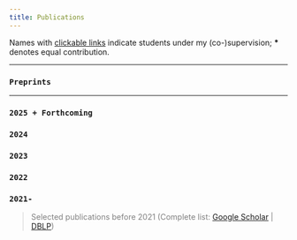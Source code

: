 ```yaml
---
title: Publications
---
```


Names with [clickable links](/people) indicate students under my (co-)supervision; **\*** denotes equal contribution. 

---

### `Preprints`

<ul class=circle>
        <script>
            var i;
            for (i = 0; i < papers_full.length; i++) {
                if (papers_full[i].year == "Preprint") {
                    document.write("<li class=paper>");
                    printPaper(papers_full[i], "g");
                    document.write("</li>");
                }
            }
        </script>
</ul>

---

### `2025 + Forthcoming`

<blockquote>
<ul class=circle>
    <script>
            var i;
            for (i = 0; i < papers_full.length; i++) {
                if (papers_full[i].year == "2025") {
                    document.write("<li class=paper>");
                    printPaper(papers_full[i], "g");
                    document.write("</li>");
                }
            }
    </script>
</ul>
</blockquote>

### `2024`

<blockquote>
<ul class=circle>
        <script>
            var i;
            for (i = 0; i < papers_full.length; i++) {
                if (papers_full[i].year == "2024") {
                    document.write("<li class=paper>");
                    printPaper(papers_full[i], "g");
                    document.write("</li>");
                }
            }
        </script>
</ul>
</blockquote>


### `2023`

<blockquote>
<ul class=circle>
       <script>
            var i;
            for (i = 0; i < papers_full.length; i++) {
                if (papers_full[i].year == "2023") {
                    document.write("<li class=paper>");
                    printPaper(papers_full[i], "g");
                    document.write("</li>");
                }
            }
        </script>
</ul>
</blockquote>


### `2022`

<blockquote>
<ul class=circle>
        <script>
            var i;
            for (i = 0; i < papers_full.length; i++) {
                if (papers_full[i].year == "2022") {
                    document.write("<li class=paper>");
                    printPaper(papers_full[i], "g");
                    document.write("</li>");
                }
            }
        </script>
</ul>
</blockquote>


### `2021-`

<blockquote>

<span style="color:gray;font-size:1em;"> Selected publications before 2021 (Complete list: [Google Scholar](https://scholar.google.com/citations?user=drR_WcAAAAAJ&hl=en&sortby=pubdate) | [DBLP](https://dblp.org/pid/139/4363.html)) </span>

<ul class=circle>
        <script>
            var i;
            for (i = 0; i < papers_full.length; i++) {
            if (papers_full[i].selected == "yes") {
                document.write("<li class=paper>");
                printPaper(papers_full[i], "E");
                document.write("</li>");
            }
        }
        </script>
</ul>

</blockquote>